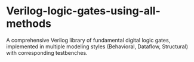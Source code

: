 # Verilog-logic-gates-using-all-methods
A comprehensive Verilog library of fundamental digital logic gates, implemented in multiple modeling styles (Behavioral, Dataflow, Structural) with corresponding testbenches.
